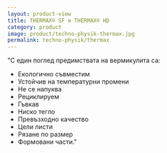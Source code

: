 ```yaml
---
layout: product-view
title: THERMAX® SF и THERMAX® HD
category: product
image: product/techno-physik-thermax.jpg
permalink: techno-physik/thermax
---
```


"С един поглед предимствата на вермикулита са:

* Екологично съвместим
* Устойчив на температурни промени
* Не се напуква
* Рециклируем
* Гъвкав
* Ниско тегло
* Превъзходно качество
* Цели листи
* Рязане по размер
* Формовани части."

